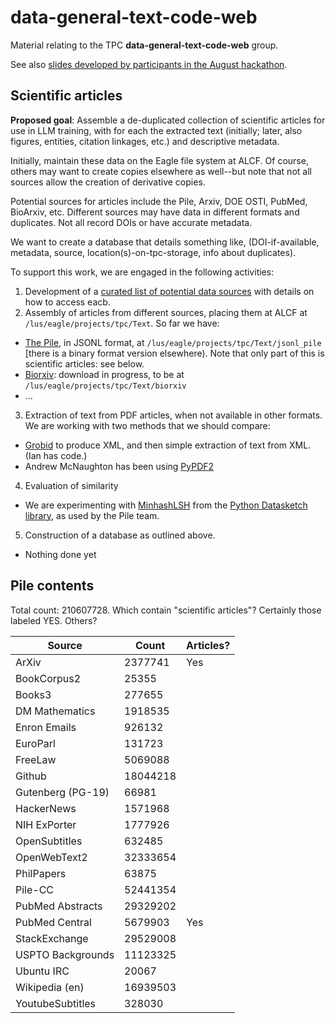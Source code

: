 # data-general-text-code-web
Material relating to the TPC **data-general-text-code-web** group.

See also [slides developed by participants in the August hackathon](https://anl.app.box.com/s/qryy4sdsvd5joytulvkivetro19s72hy/file/1276828321799).

## Scientific articles

**Proposed goal**: Assemble a de-duplicated collection of scientific articles for use in LLM training, with for each the extracted text (initially; later, also figures, entities, citation linkages, etc.) and descriptive metadata.

Initially, maintain these data on the Eagle file system at ALCF. Of course, others may want to create copies elsewhere as well--but note that not all sources allow the creation of derivative copies.

Potential sources for articles include the Pile, Arxiv, DOE OSTI, PubMed, BioArxiv, etc. Different sources may have data in different formats and duplicates. Not all record DOIs or have accurate metadata. 

We want to create a database that details something like, (DOI-if-available, metadata, source, location(s)-on-tpc-storage, info about duplicates).

To support this work, we are engaged in the following activities:

1. Development of a [curated list of potential data sources](https://docs.google.com/spreadsheets/d/1cGTAsrWMd2pLtYEi8W432SODt6RVM14YJPEsPhvq6uA/edit#gid=0) with details on how to access eacb.
2. Assembly of articles from different sources, placing them at ALCF at `/lus/eagle/projects/tpc/Text`. So far we have:
  * [The Pile](https://pile.eleuther.ai), in JSONL format, at `/lus/eagle/projects/tpc/Text/jsonl_pile` [there is a binary format version elsewhere). Note that only part of this is scientific articles: see below.
  * [Biorxiv](https://www.biorxiv.org/tdm): download in progress, to be at `/lus/eagle/projects/tpc/Text/biorxiv`
  * ...
3. Extraction of text from PDF articles, when not available in other formats. We are working with two methods that we should compare:
  * [Grobid](https://grobid.readthedocs.io/en/latest/) to produce XML, and then simple extraction of text from XML. (Ian has code.)
  * Andrew McNaughton has been using [PyPDF2](https://pypi.org/project/PyPDF2/)
4. Evaluation of similarity
  * We are experimenting with [MinhashLSH](https://ekzhu.com/datasketch/lsh.html) from the [Python Datasketch library](https://github.com/ekzhu/datasketch), as used by the Pile team. 
5. Construction of a database as outlined above.
  * Nothing done yet


## Pile contents

Total count: 210607728. Which contain "scientific articles"? Certainly those labeled YES. Others?

| Source | Count | Articles? |
| --- | --- | --- |
| ArXiv             | 2377741 | Yes |
| BookCorpus2       | 25355 | |
| Books3            | 277655 | |
| DM Mathematics    | 1918535 | |
| Enron Emails      | 926132 | |
| EuroParl          | 131723 | |
| FreeLaw           | 5069088 | |
| Github            | 18044218 | |
| Gutenberg (PG-19) | 66981 | |
| HackerNews        | 1571968 | |
| NIH ExPorter      | 1777926 | |
| OpenSubtitles     | 632485 | |
| OpenWebText2      | 32333654 | |
| PhilPapers        | 63875 | |
| Pile-CC           | 52441354 | |
| PubMed Abstracts  | 29329202 | |
| PubMed Central    | 5679903 | Yes |
| StackExchange     | 29529008 | |
| USPTO Backgrounds | 11123325 | |
| Ubuntu IRC        | 20067 | |
| Wikipedia (en)    | 16939503 | |
| YoutubeSubtitles  | 328030 | |
